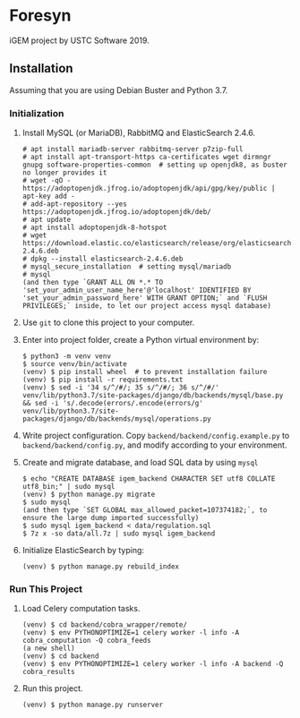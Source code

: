 # Foresyn

iGEM project by USTC Software 2019. 

## Installation

Assuming that you are using Debian Buster and Python 3.7.

### Initialization

1. Install MySQL (or MariaDB), RabbitMQ and ElasticSearch 2.4.6.

   ```shell
   # apt install mariadb-server rabbitmq-server p7zip-full
   # apt install apt-transport-https ca-certificates wget dirmngr gnupg software-properties-common  # setting up openjdk8, as buster no longer provides it
   # wget -qO - https://adoptopenjdk.jfrog.io/adoptopenjdk/api/gpg/key/public | apt-key add -
   # add-apt-repository --yes https://adoptopenjdk.jfrog.io/adoptopenjdk/deb/
   # apt update
   # apt install adoptopenjdk-8-hotspot
   # wget https://download.elastic.co/elasticsearch/release/org/elasticsearch/distribution/deb/elasticsearch/2.4.6/elasticsearch-2.4.6.deb
   # dpkg --install elasticsearch-2.4.6.deb
   # mysql_secure_installation  # setting mysql/mariadb
   # mysql  
   (and then type `GRANT ALL ON *.* TO 'set_your_admin_user_name_here'@'localhost' IDENTIFIED BY 'set_your_admin_password_here' WITH GRANT OPTION;` and `FLUSH PRIVILEGES;` inside, to let our project access mysql database)
   ```

2. Use `git` to clone this project to your computer.

3. Enter into project folder, create a Python virtual environment by:

   ```shell
   $ python3 -m venv venv
   $ source venv/bin/activate
   (venv) $ pip install wheel  # to prevent installation failure
   (venv) $ pip install -r requirements.txt
   (venv) $ sed -i '34 s/^/#/; 35 s/^/#/; 36 s/^/#/' venv/lib/python3.7/site-packages/django/db/backends/mysql/base.py && sed -i 's/.decode(errors/.encode(errors/g' venv/lib/python3.7/site-packages/django/db/backends/mysql/operations.py
   ```

4. Write project configuration. Copy `backend/backend/config.example.py` to `backend/backend/config.py`, and modify according to your environment.

5. Create and migrate database, and load SQL data by using `mysql`

   ```shell
   $ echo "CREATE DATABASE igem_backend CHARACTER SET utf8 COLLATE utf8_bin;" | sudo mysql
   (venv) $ python manage.py migrate
   $ sudo mysql
   (and then type `SET GLOBAL max_allowed_packet=107374182;`, to ensure the large dump imported successfully)
   $ sudo mysql igem_backend < data/regulation.sql
   $ 7z x -so data/all.7z | sudo mysql igem_backend
   ```

6. Initialize ElasticSearch by typing:

   ```shell
   (venv) $ python manage.py rebuild_index
   ```


### Run This Project

1. Load Celery computation tasks.

   ```shell
   (venv) $ cd backend/cobra_wrapper/remote/
   (venv) $ env PYTHONOPTIMIZE=1 celery worker -l info -A cobra_computation -Q cobra_feeds
   (a new shell)
   (venv) $ cd backend
   (venv) $ env PYTHONOPTIMIZE=1 celery worker -l info -A backend -Q cobra_results
   ```

2. Run this project.

   ```shell
   (venv) $ python manage.py runserver
   ```

   